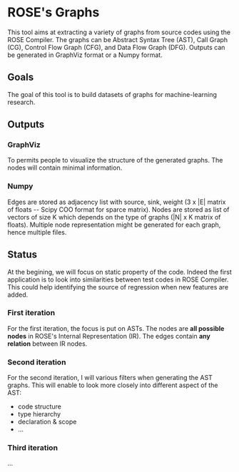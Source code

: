 ROSE's Graphs
=============

This tool aims at extracting a variety of graphs from source codes using the ROSE Compiler.
The graphs can be Abstract Syntax Tree (AST), Call Graph (CG), Control Flow Graph (CFG), and Data Flow Graph (DFG).
Outputs can be generated in GraphViz format or a Numpy format.

## Goals

The goal of this tool is to build datasets of graphs for machine-learning research.

## Outputs

### GraphViz

To permits people to visualize the structure of the generated graphs.
The nodes will contain minimal information.

### Numpy

Edges are stored as adjacency list with source, sink, weight (3 x |E| matrix of floats -- Scipy COO format for sparce matrix).
Nodes are stored as list of vectors of size K which depends on the type of graphs (|N| x K matrix of floats).
Multiple node representation might be generated for each graph, hence multiple files.

## Status

At the begining, we will focus on static property of the code.
Indeed the first application is to look into similarities between test codes in ROSE Compiler.
This could help identifying the source of regression when new features are added.

### First iteration

For the first iteration, the focus is put on ASTs.
The nodes are **all possible nodes** in ROSE's Internal Representation (IR).
The edges contain **any relation** between IR nodes.

### Second iteration

For the second iteration, I will various filters when generating the AST graphs.
This will enable to look more closely into different aspect of the AST:
 * code structure
 * type hierarchy
 * declaration & scope
 * ...

### Third iteration

...

